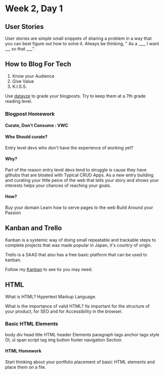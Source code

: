 # Week 2, Day  1

## User Stories

User stories are simple small snippets of sharing a problem in a way that you can best figure out how to solve it.
Always be thinking, " As a ___, I want __, so that ___".

## How to Blog For Tech

1. Know your Audience
2. Give Value
3. K.I.S.S.

Use [datayze](https://datayze.com/readability-analyzer.php) to grade your blogposts. Try to keep them at a 7th grade reading level.

### Blogpost Homework
#### Curate, Don't Consume : VWC

#### Who Should curate?
Entry level devs who don't have the experience of working yet?

#### Why?
Part of the reason entry level devs tend to struggle is cause they have githubs that are bloated with Typical CRUD Apps. As a new entry building and curating your little peice of the web that tells your story and shows your interests helps your chances of reaching your goals.


#### How?

Buy your domain
Learn how to serve pages to the web
Build Around your Passion


## Kanban and Trello
Kanban is a systemic way of doing small repeatable and trackable steps to complete projects that was made popular in Japan, it's country of origin.

Trello is a SAAS that also has a free basic platform that can be used to kanban.

Follow my [Kanban](https://trello.com/b/huicM1ww/jeromes-vwc-todos) to see tix you may need.

## HTML

What is HTML?
Hypertext Markup Language.

What is the importance  of valid HTML?
Its important for the structure of your product, for SEO and for Accessibility in the browser.

### Basic HTML Elements

body
div
head
title
HTML
header Elements
paragraph tags
anchor tags
style
Ol, ul
span
script tag
img
button
footer
navigation
Section


#### HTML Homework

Start thinking about your portfolio placement of basic HTML elements and place them on a file.



